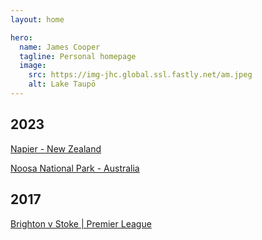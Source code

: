 ```yaml
---
layout: home

hero:
  name: James Cooper
  tagline: Personal homepage
  image: 
    src: https://img-jhc.global.ssl.fastly.net/am.jpeg
    alt: Lake Taupō
---
```


## 2023

[Napier - New Zealand](./napier-art-deco.md)

[Noosa National Park - Australia](./noosa-national-park-walking-track.md)

## 2017

[Brighton v Stoke | Premier League](./brighton-stoke-premier-league)
